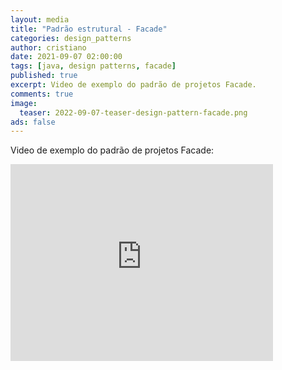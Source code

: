 ```yaml
---
layout: media
title: "Padrão estrutural - Facade"
categories: design_patterns
author: cristiano
date: 2021-09-07 02:00:00
tags: [java, design patterns, facade]
published: true
excerpt: Video de exemplo do padrão de projetos Facade.
comments: true
image:
  teaser: 2022-09-07-teaser-design-pattern-facade.png
ads: false
---
```


Video de exemplo do padrão de projetos Facade:

<iframe width="420" height="315" src="https://www.youtube.com/embed/2VinTHkWkDQ" frameborder="0" allowfullscreen></iframe>
